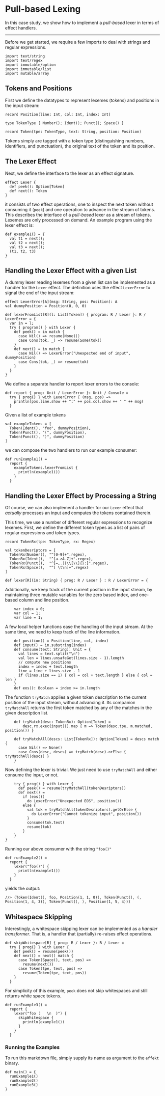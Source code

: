 # Pull-based Lexing
In this case study, we show how to implement a _pull-based_ lexer
in terms of effect handlers.

---

Before we get started, we require a few imports to deal with strings and regular expressions.
```
import text/string
import text/regex
import immutable/option
import immutable/list
import mutable/array
```

## Tokens and Positions
First we define the datatypes to represent lexemes (tokens) and positions in the input stream:
```
record Position(line: Int, col: Int, index: Int)

type TokenType { Number(); Ident(); Punct(); Space() }

record Token(tpe: TokenType, text: String, position: Position)
```
Tokens simply are tagged with a token type (distinguishing numbers, identifiers, and punctuation),
the original text of the token and its position.

## The Lexer Effect
Next, we define the interface to the lexer as an effect signature.
```
effect Lexer {
  def peek(): Option[Token]
  def next(): Token
}
```
it consists of two effect operations, one to inspect the next token without consuming it (`peek`)
and one operation to advance in the stream of tokens. This describes the interface of a _pull-based_ lexer as a stream of tokens. Lexemes are only processed on demand.
An example program using the lexer effect is:

```
def example1() = {
  val t1 = next();
  val t2 = next();
  val t3 = next();
  (t1, t2, t3)
}
```

## Handling the Lexer Effect with a given List
A dummy lexer reading lexemes from a given list can be implemented as a handler for the `Lexer` effect. The definition uses the effect `LexerError` to signal the end of the input stream:
```
effect LexerError[A](msg: String, pos: Position): A
val dummyPosition = Position(0, 0, 0)

def lexerFromList[R](l: List[Token]) { program: R / Lexer }: R / LexerError = {
  var in = l;
  try { program() } with Lexer {
    def peek() = in match {
      case Nil() => resume(None())
      case Cons(tok, _) => resume(Some(tok))
    }
    def next() = in match {
      case Nil() => LexerError("Unexpected end of input", dummyPosition)
      case Cons(tok, _) => resume(tok)
    }
  }
}
```
We define a separate handler to report lexer errors to the console:
```
def report { prog: Unit / LexerError }: Unit / Console =
  try { prog() } with LexerError { (msg, pos) =>
    println(pos.line.show ++ ":" ++ pos.col.show ++ " " ++ msg)
  }
```
Given a list of example tokens
```
val exampleTokens = [
  Token(Ident(), "foo", dummyPosition),
  Token(Punct(), "(", dummyPosition),
  Token(Punct(), ")", dummyPosition)
]
```
we can compose the two handlers to run our example consumer:
```
def runExample1() =
  report {
    exampleTokens.lexerFromList {
      println(example1())
    }
  }
```

## Handling the Lexer Effect by Processing a String
Of course, we can also implement a handler for our `Lexer` effect that _actually_
processes an input and computes the tokens contained therein.

This time, we use a number of different regular expressions to recognize lexemes.
First, we define the different token types as a list of pairs of regular expressions and token types.
```
record TokenRx(tpe: TokenType, rx: Regex)

val tokenDesriptors = [
  TokenRx(Number(), "^[0-9]+".regex),
  TokenRx(Ident(),  "^[a-zA-Z]+".regex),
  TokenRx(Punct(),  "^[=,.()\\[\\]{}:]".regex),
  TokenRx(Space(),  "^[ \t\n]+".regex)
]
```

```
def lexer[R](in: String) { prog: R / Lexer } : R / LexerError = {
```
Additionally, we keep track of the current position in the input stream, by maintaining
three mutable variables for the zero based index, and one-based column and line position.
```
    var index = 0;
    var col = 1;
    var line = 1;
```
A few local helper functions ease the handling of the input stream.
At the same time, we need to keep track of the line information.
```
    def position() = Position(line, col, index)
    def input() = in.substring(index)
    def consume(text: String): Unit = {
      val lines = text.split("\n")
      val len = lines.unsafeGet(lines.size - 1).length
      // compute new positions
      index = index + text.length
      line = line + lines.size - 1
      if (lines.size == 1) { col = col + text.length } else { col = len }
    }
    def eos(): Boolean = index >= in.length
```
The function `tryMatch` applies a given token description to the current position of
the input stream, without advancing it. Its companion `tryMatchAll` returns the first token
matched by any of the matches in the given description list.
```
    def tryMatch(desc: TokenRx): Option[Token] =
        desc.rx.exec(input()).map { m => Token(desc.tpe, m.matched, position()) }

    def tryMatchAll(descs: List[TokenRx]): Option[Token] = descs match {
      case Nil() => None()
      case Cons(desc, descs) => tryMatch(desc).orElse { tryMatchAll(descs) }
    }
```
Now defining the lexer is trivial. We just need to use `tryMatchAll` and either consume
the input, or not.
```
    try { prog() } with Lexer {
      def peek() = resume(tryMatchAll(tokenDesriptors))
      def next() =
        if (eos())
          do LexerError("Unexpected EOS", position())
        else {
          val tok = tryMatchAll(tokenDesriptors).getOrElse {
            do LexerError("Cannot tokenize input", position())
          }
          consume(tok.text)
          resume(tok)
        }
    }
}
```
Running our above consumer with the string `"foo()"`
```
def runExample2() =
  report {
    lexer("foo()") {
      println(example1())
    }
  }
```
yields the output:
```
//> (Token(Ident(), foo, Position(1, 1, 0)), Token(Punct(), (, Position(1, 4, 3)), Token(Punct(), ), Position(1, 5, 4)))
```

## Whitespace Skipping
Interestingly, a whitespace skipping lexer can be implemented as a _handler transformer_. That is, a handler that (partially) re-raises effect operations.

```
def skipWhitespace[R] { prog: R / Lexer }: R / Lexer =
  try { prog() } with Lexer {
    def peek() = resume(peek())
    def next() = next() match {
      case Token(Space(), text, pos) =>
        resume(next())
      case Token(tpe, text, pos) =>
        resume(Token(tpe, text, pos))
    }
  }
```
For simplicity of this example, `peek` does not skip whitespaces and still returns white space tokens.

```
def runExample3() =
  report {
    lexer("foo (   \n  )") {
      skipWhitespace {
        println(example1())
      }
    }
  }
```

### Running the Examples
To run this markdown file, simply supply its name as argument to the `effekt` binary.
```
def main() = {
  runExample1()
  runExample2()
  runExample3()
}
```